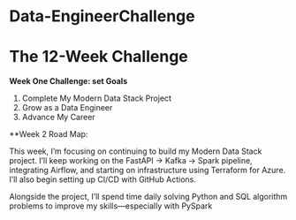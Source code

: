 # Data-EngineerChallenge
 # The 12-Week Challenge

**Week One Challenge: set Goals**
1. Complete My Modern Data Stack Project
2. Grow as a Data Engineer
3. Advance My Career
   
**Week 2 Road Map:

This week, I’m focusing on continuing to build my Modern Data Stack project.
I’ll keep working on the FastAPI → Kafka → Spark pipeline, integrating Airflow, and starting on infrastructure using Terraform for Azure. I’ll also begin setting up CI/CD with GitHub Actions.

Alongside the project, I’ll spend time daily solving Python and SQL algorithm problems to improve my skills—especially with PySpark

